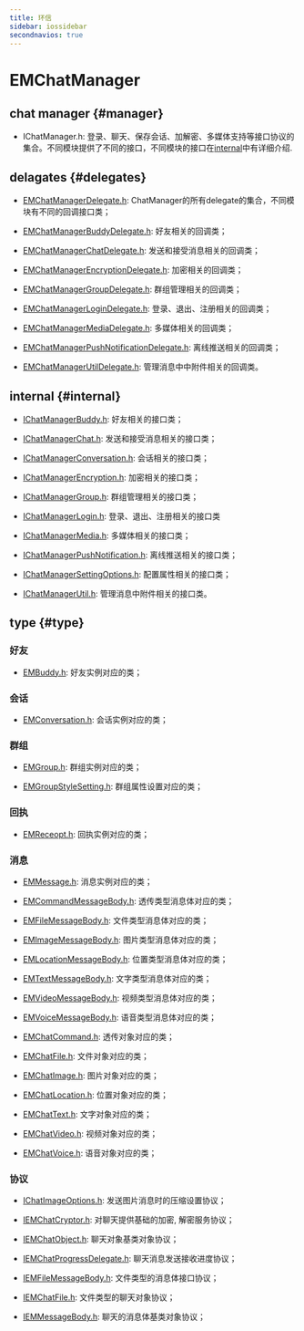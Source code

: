 ```yaml
---
title: 环信
sidebar: iossidebar
secondnavios: true
---
```


# EMChatManager

## chat manager {#manager}

* IChatManager.h: 登录、聊天、保存会话、加解密、多媒体支持等接口协议的集合。不同模块提供了不同的接口，不同模块的接口在[internal](http://www.easemob.com/docs/ios/apiDocs/IOSSDKAPIChatManager/#internal)中有详细介绍.

## delagates {#delegates}

* [EMChatManagerDelegate.h](): ChatManager的所有delegate的集合，不同模块有不同的回调接口类；

* [EMChatManagerBuddyDelegate.h](http://www.easemob.com/apidoc/ios/chat/EMChatManagerBuddyDelegate_h/index.html): 好友相关的回调类；

* [EMChatManagerChatDelegate.h](): 发送和接受消息相关的回调类；

* [EMChatManagerEncryptionDelegate.h](): 加密相关的回调类；

* [EMChatManagerGroupDelegate.h](): 群组管理相关的回调类；

* [EMChatManagerLoginDelegate.h](): 登录、退出、注册相关的回调类；

* [EMChatManagerMediaDelegate.h](): 多媒体相关的回调类；

* [EMChatManagerPushNotificationDelegate.h](): 离线推送相关的回调类；

* [EMChatManagerUtilDelegate.h](): 管理消息中中附件相关的回调类。

## internal {#internal}

* [IChatManagerBuddy.h](): 好友相关的接口类；

* [IChatManagerChat.h](): 发送和接受消息相关的接口类；

* [IChatManagerConversation.h](): 会话相关的接口类；

* [IChatManagerEncryption.h](): 加密相关的接口类；

* [IChatManagerGroup.h](): 群组管理相关的接口类；

* [IChatManagerLogin.h](): 登录、退出、注册相关的接口类

* [IChatManagerMedia.h](): 多媒体相关的接口类；

* [IChatManagerPushNotification.h](): 离线推送相关的接口类；

* [IChatManagerSettingOptions.h](): 配置属性相关的接口类；

* [IChatManagerUtil.h](): 管理消息中附件相关的接口类。

## type {#type}

### 好友

* [EMBuddy.h](): 好友实例对应的类；

### 会话

* [EMConversation.h](): 会话实例对应的类；

### 群组

* [EMGroup.h](): 群组实例对应的类；

* [EMGroupStyleSetting.h](): 群组属性设置对应的类；

### 回执

* [EMReceopt.h](): 回执实例对应的类；

### 消息

* [EMMessage.h](): 消息实例对应的类；

* [EMCommandMessageBody.h](): 透传类型消息体对应的类；

* [EMFileMessageBody.h](): 文件类型消息体对应的类；

* [EMImageMessageBody.h](): 图片类型消息体对应的类；

* [EMLocationMessageBody.h](): 位置类型消息体对应的类；

* [EMTextMessageBody.h](): 文字类型消息体对应的类；

* [EMVideoMessageBody.h](): 视频类型消息体对应的类；

* [EMVoiceMessageBody.h](): 语音类型消息体对应的类；

* [EMChatCommand.h](): 透传对象对应的类；

* [EMChatFile.h](): 文件对象对应的类；

* [EMChatImage.h](): 图片对象对应的类；

* [EMChatLocation.h](): 位置对象对应的类；

* [EMChatText.h](): 文字对象对应的类；

* [EMChatVideo.h](): 视频对象对应的类；

* [EMChatVoice.h](): 语音对象对应的类；

### 协议

* [IChatImageOptions.h](): 发送图片消息时的压缩设置协议；

* [IEMChatCryptor.h](): 对聊天提供基础的加密, 解密服务协议；

* [IEMChatObject.h](): 聊天对象基类对象协议；

* [IEMChatProgressDelegate.h](): 聊天消息发送接收进度协议；

* [IEMFileMessageBody.h](): 文件类型的消息体接口协议；

* [IEMChatFile.h](): 文件类型的聊天对象协议；

* [IEMMessageBody.h](): 聊天的消息体基类对象协议；